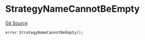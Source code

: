 # StrategyNameCannotBeEmpty
[Git Source](https://github.com/FloorDAO/floor-v2/blob/445b96358cc205e432e359914c1681c0f44048b0/src/contracts/strategies/StrategyFactory.sol)


```solidity
error StrategyNameCannotBeEmpty();
```

